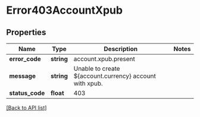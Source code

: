 # Error403AccountXpub

## Properties

Name | Type | Description | Notes
------------ | ------------- | ------------- | -------------
**error_code** | **string** | account.xpub.present |
**message** | **string** | Unable to create ${account.currency} account with xpub. |
**status_code** | **float** | 403 |

[[Back to API list]](../../README.md#api-endpoints)
